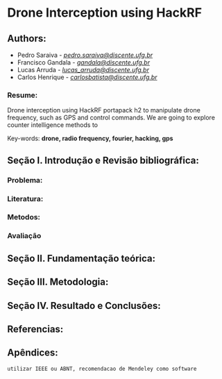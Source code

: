 # Drone Interception using HackRF

## Authors:
- Pedro Saraiva - *pedro.saraiva@discente.ufg.br*
- Francisco Gandala - *gandala@discente.ufg.br*
- Lucas Arruda - *lucas_arruda@discente.ufg.br*
- Carlos Henrique - *carlosbatista@discente.ufg.br*

### Resume:

Drone interception using HackRF portapack h2 to manipulate drone frequency, such as GPS and control commands. We are going to explore counter intelligence methods to 

Key-words: **drone, radio frequency, fourier, hacking, gps**

## Seção I. Introdução e Revisão bibliográfica:

### Problema:

### Literatura:

### Metodos:

### Avaliação

## Seção II. Fundamentação teórica:

## Seção III. Metodologia:

## Seção IV. Resultado e Conclusões:

## Referencias:

## Apêndices:
    utilizar IEEE ou ABNT, recomendacao de Mendeley como software